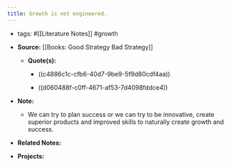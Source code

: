 ```yaml
---
title: Growth is not engineered.
---
```


- tags: #[[Literature Notes]] #growth

- **Source:** [[Books: Good Strategy Bad Strategy]]
	 - **Quote(s):**
		 - ((c4886c1c-cfb6-40d7-9be9-5f9d80cdf4aa))

		 - ((d060488f-c0ff-4671-af53-7d4098fddce4))

- **Note:**
	 - We can try to plan success or we can try to be innovative, create superior products and improved skills to naturally create growth and success.

- **Related Notes:**

- **Projects:**
